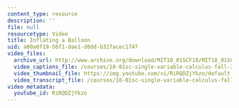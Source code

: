 ```yaml
---
content_type: resource
description: ''
file: null
resourcetype: Video
title: Inflating a Balloon
uid: a00a0f19-56f1-dae1-d0dd-b327acec1747
video_files:
  archive_url: http://www.archive.org/download/MIT18_01SCF10/MIT18_01SCF10Rec_23_300k.mp4
  video_captions_file: /courses/18-01sc-single-variable-calculus-fall-2010/5bb4b441761e5e7f9ec2fc3d73e548ba_RiRQDZjYkzo.vtt
  video_thumbnail_file: https://img.youtube.com/vi/RiRQDZjYkzo/default.jpg
  video_transcript_file: /courses/18-01sc-single-variable-calculus-fall-2010/40256c8954c0487efc46dd8edab7e0a0_RiRQDZjYkzo.pdf
video_metadata:
  youtube_id: RiRQDZjYkzo
---
```

